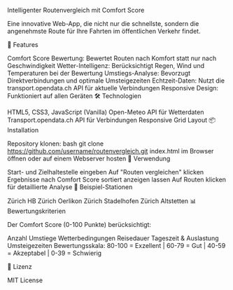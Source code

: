 Intelligenter Routenvergleich mit Comfort Score

Eine innovative Web-App, die nicht nur die schnellste, sondern die angenehmste Route für Ihre Fahrten im öffentlichen Verkehr findet.

🚀 Features

Comfort Score Bewertung: Bewertet Routen nach Komfort statt nur nach Geschwindigkeit
Wetter-Intelligenz: Berücksichtigt Regen, Wind und Temperaturen bei der Bewertung
Umstiegs-Analyse: Bevorzugt Direktverbindungen und optimale Umsteigezeiten
Echtzeit-Daten: Nutzt die transport.opendata.ch API für aktuelle Verbindungen
Responsive Design: Funktioniert auf allen Geräten
🛠️ Technologien

HTML5, CSS3, JavaScript (Vanilla)
Open-Meteo API für Wetterdaten
Transport.opendata.ch API für Verbindungen
Responsive Grid Layout
📦 Installation

Repository klonen:
bash
git clone https://github.com/username/routenvergleich.git
index.html im Browser öffnen oder auf einem Webserver hosten
🎯 Verwendung

Start- und Zielhaltestelle eingeben
Auf "Routen vergleichen" klicken
Ergebnisse nach Comfort Score sortiert anzeigen lassen
Auf Routen klicken für detaillierte Analyse
🌟 Beispiel-Stationen

Zürich HB
Zürich Oerlikon
Zürich Stadelhofen
Zürich Altstetten
📊 Bewertungskriterien

Der Comfort Score (0-100 Punkte) berücksichtigt:

Anzahl Umstiege
Wetterbedingungen
Reisedauer
Tageszeit & Auslastung
Umsteigezeiten
Bewertungsskala: 80-100 = Exzellent | 60-79 = Gut | 40-59 = Akzeptabel | 0-39 = Schwierig

📄 Lizenz

MIT License